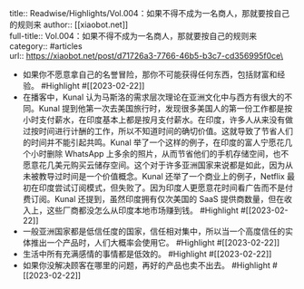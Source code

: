 title:: Readwise/Highlights/Vol.004：如果不得不成为一名商人，那就要按自己的规则来
author:: [[xiaobot.net]]\
full-title:: Vol.004：如果不得不成为一名商人，那就要按自己的规则来\
category:: #articles\
url:: https://xiaobot.net/post/d71726a3-7766-46b5-b3c7-cd356995f0ce\

- 如果你不愿意拿自己的名誉冒险，那你不可能获得任何东西，包括财富和经验。 #Highlight #[[2023-02-22]]
- 在播客中，Kunal 认为马斯洛的需求层次理论在亚洲文化中与西方有很大的不同。Kunal 提到他第一次去美国旅行时，发现很多美国人的第一份工作都是按小时支付薪水，在印度基本上都是按月支付薪水。在印度，许多人从来没有做过按时间进行计酬的工作，所以不知道时间的确切价值。这就导致了节省人们的时间并不能引起共鸣。Kunal 举了一个这样的例子，在印度的富人宁愿花几个小时删除 WhatsApp 上多余的照片，从而节省他们的手机存储空间，也不愿意花几美元购买云储存空间。这个对于许多亚洲国家来说都是如此，因为从未被教导过时间是一个价值概念。Kunal 还举了一个商业上的例子，Netflix 最初在印度尝试订阅模式，但失败了。因为印度人更愿意花时间看广告而不是付费订阅。Kunal 还提到，虽然印度拥有仅次美国的 SaaS 提供商数量，但在收入上，这些厂商都没怎么从印度本地市场赚到钱。 #Highlight #[[2023-02-22]]
- 一般亚洲国家都是低信任度的国家，信任相对集中，所以当一个高度信任的实体推出一个产品时，人们大概率会使用它。 #Highlight #[[2023-02-22]]
- 生活中所有充满感情的事情都是低效的。 #Highlight #[[2023-02-22]]
- 如果你没解决顾客在哪里的问题，再好的产品也卖不出去。 #Highlight #[[2023-02-22]]